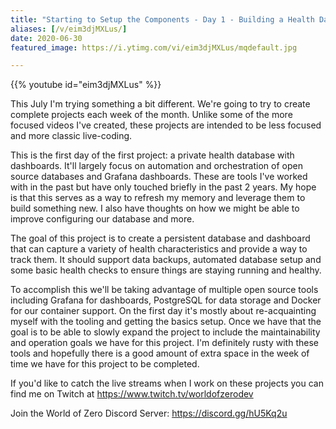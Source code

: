 ```yaml
---
title: "Starting to Setup the Components - Day 1 - Building a Health Dashboard"
aliases: [/v/eim3djMXLus/]
date: 2020-06-30
featured_image: https://i.ytimg.com/vi/eim3djMXLus/mqdefault.jpg

---
```


{{% youtube id="eim3djMXLus" %}}

This July I'm trying something a bit different. We're going to try to create complete projects each week of the month. Unlike some of the more focused videos I've created, these projects are intended to be less focused and more classic live-coding.

This is the first day of the first project: a private health database with dashboards. It'll largely focus on automation and orchestration of open source databases and Grafana dashboards. These are tools I've worked with in the past but have only touched briefly in the past 2 years. My hope is that this serves as a way to refresh my memory and leverage them to build something new. I also have thoughts on how we might be able to improve configuring our database and more.

The goal of this project is to create a persistent database and dashboard that can capture a variety of health characteristics and provide a way to track them. It should support data backups, automated database setup and some basic health checks to ensure things are staying running and healthy.

To accomplish this we'll be taking advantage of multiple open source tools including Grafana for dashboards, PostgreSQL for data storage and Docker for our container support. On the first day it's mostly about re-acquainting myself with the tooling and getting the basics setup. Once we have that the goal is to be able to slowly expand the project to include the maintainability and operation goals we have for this project. I'm definitely rusty with these tools and hopefully there is a good amount of extra space in the week of time we have for this project to be completed.

If you'd like to catch the live streams when I work on these projects you can find me on Twitch at https://www.twitch.tv/worldofzerodev

Join the World of Zero Discord Server: https://discord.gg/hU5Kq2u